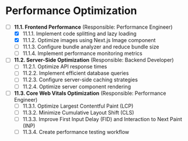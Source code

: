 # Performance Optimization

- [ ] **11.1. Frontend Performance** (Responsible: Performance Engineer)
  - [x] 11.1.1. Implement code splitting and lazy loading
  - [x] 11.1.2. Optimize images using Next.js Image component
  - [ ] 11.1.3. Configure bundle analyzer and reduce bundle size
  - [ ] 11.1.4. Implement performance monitoring metrics

- [ ] **11.2. Server-Side Optimization** (Responsible: Backend Developer)
  - [ ] 11.2.1. Optimize API response times
  - [ ] 11.2.2. Implement efficient database queries
  - [ ] 11.2.3. Configure server-side caching strategies
  - [ ] 11.2.4. Optimize server component rendering

- [ ] **11.3. Core Web Vitals Optimization** (Responsible: Performance Engineer)
  - [ ] 11.3.1. Optimize Largest Contentful Paint (LCP)
  - [ ] 11.3.2. Minimize Cumulative Layout Shift (CLS)
  - [ ] 11.3.3. Improve First Input Delay (FID) and Interaction to Next Paint (INP)
  - [ ] 11.3.4. Create performance testing workflow 